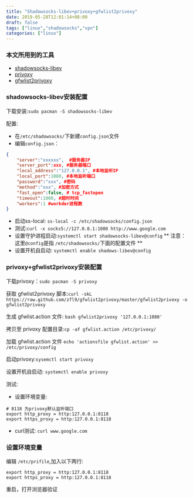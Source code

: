 ```yaml
---
title: "Shadowsocks-libev+privoxy+gfwlist2privoxy"
date: 2019-05-28T12:01:14+08:00
draft: false
tags: ["linux","shadowsocks","vpn"]
categories: ["linux"]
---
```

### 本文所用到的工具
- [shadowsocks-libev](https://github.com/shadowsocks/shadowsocks-libev)
- [privoxy](https://www.privoxy.org/)
- [gfwlist2privoxy](https://github.com/zfl9/gfwlist2privoxy)

### shadowsocks-libev安装配置

下载安装:`sudo pacman -S shadowsocks-libev`

配置:

- 在`/etc/shadowsocks/`下新建`config.json`文件
- 编辑`config.json`：

```json
{
	"server":"xxxxxx",  #服务器IP
	"server_port":xxx, #服务器端口
	"local_address":"127.0.0.1", #本地监听IP
	"local_port":1080, #本地监听端口
	"password":"xxx", #密码
	"method":"xxx", #加密方式
	"fast_open":false, # tcp_fastopen
	"timeout":1000, #超时时间
	"workers":1 #workder进程数
}
```
- 启动ss-local: `ss-local -c /etc/shadowsocks/config.json`
- 测试:`curl -x socks5://127.0.0.1:1080 http://www.google.com`
- 设置守护进程启动:`systemctl start shadowsocks-libev@config`
** 注意：这里`@config`是指 `/etc/shadowsocks/`下面的配置文件 **
- 设置开机自启动: `systemctl enable shadows-libev@config`
### privoxy+gfwlist2privoxy安装配置
下载privoxy：`sudo pacman -S privoxy`

获取 gfwlist2privoxy 脚本:`curl -skL https://raw.github.com/zfl9/gfwlist2privoxy/master/gfwlist2privoxy -o gfwlist2privoxy`

生成 gfwlist.action 文件: `bash gfwlist2privoxy '127.0.0.1:1080' `

拷贝至 privoxy 配置目录:`cp -af gfwlist.action /etc/privoxy/
`

加载 gfwlist.action 文件 `echo 'actionsfile gfwlist.action' >> /etc/privoxy/config
`

启动privoxy:`sysemctl start privoxy`

设置开机自启动: `systemctl enable privoxy`

测试:
- 设置环境变量:
```shell
# 8118 为privoxy默认监听端口
export http_proxy = http:127.0.0.1:8118 
export https_proxy = http:127.0.0.1:8118 
```
- curl测试: `curl www.google.com `

### 设置环境变量
编辑 ` /etc/prifile `,加入以下两行:
```shell
export http_proxy = http:127.0.0.1:8118 
export https_proxy = http:127.0.0.1:8118 

```

重启，打开浏览器验证